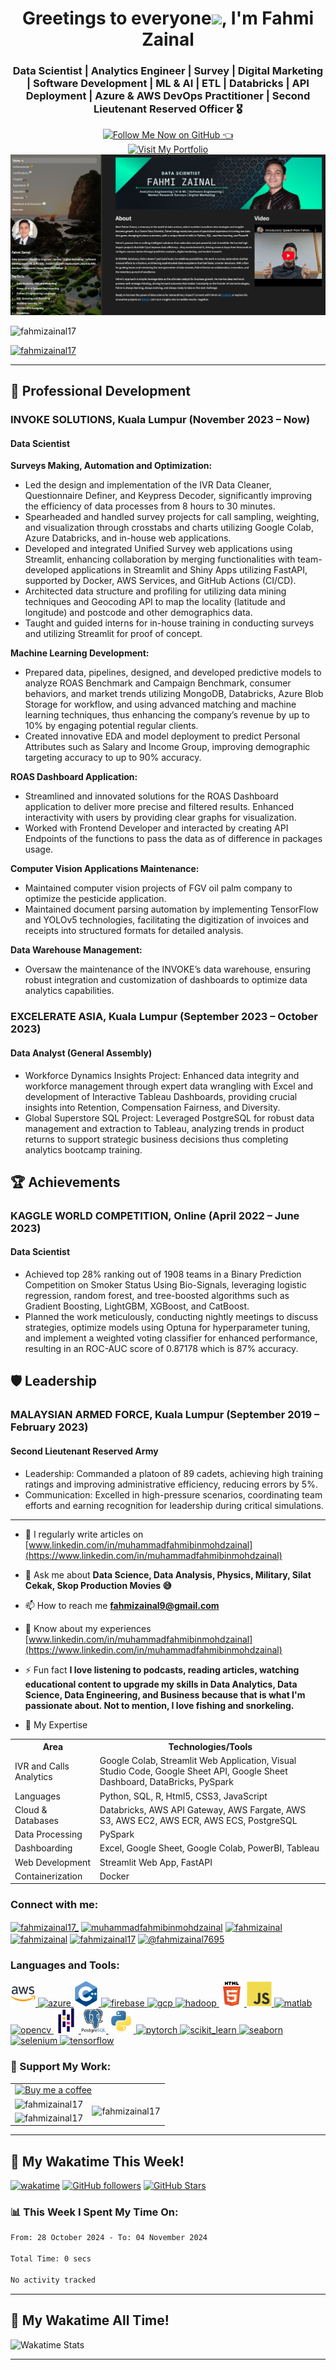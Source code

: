 <!-- Greeting and Introduction -->
<h1 align="center">Greetings to everyone<img src="https://media.giphy.com/media/hvRJCLFzcasrR4ia7z/giphy.gif" width="25px">, I'm Fahmi Zainal</h1>
<h3 align="center">Data Scientist | Analytics Engineer | Survey | Digital Marketing | Software Development | ML & AI | ETL | Databricks | API Deployment | Azure & AWS DevOps Practitioner | Second Lieutenant Reserved Officer 🎖 </h3>


<!-- Badge to Follow on GitHub -->
<div align="center">
    <a href="https://github.com/fahmizainal17">
        <img src="https://img.shields.io/badge/Follow%20Me%20Now%20on%20GitHub-blue?style=for-the-badge" alt="Follow Me Now on GitHub 👈"/>
    </a>
</div>


<!-- Badge to Visit My Portfolio -->
<div align="center"> 
    <a href="https://fahmizainal-portfolio.streamlit.app/">
        <img src="https://img.shields.io/badge/Visit%20My%20Portfolio-Streamlit%20App-brightgreen?style=for-the-badge&logo=streamlit" alt="Visit My Portfolio"/>
    </a>
</div>

<div align="center">
    <!-- Image as a link -->
    <a href="https://img.shields.io/badge/Visit%20My%20Portfolio-Streamlit%20App-brightgreen?style=for-the-badge&logo=streamlit">
        <img src="assets/Home_Page_Portfolio.png" alt="Home Page Portfolio" style="max-width:100%;">
    </a>
</div>

<!-- Profile Views -->
<p align="left"> <img src="https://komarev.com/ghpvc/?username=fahmizainal17&label=Profile%20views&color=0e75b6&style=flat" alt="fahmizainal17" /> </p>

<p align="left"> 
    <a href="https://github.com/ryo-ma/github-profile-trophy">
        <img src="https://github-profile-trophy.vercel.app/?username=fahmizainal17&theme=darkhub" alt="fahmizainal17" />
    </a> 
</p>

---

## 🌱 Professional Development
### INVOKE SOLUTIONS, Kuala Lumpur (November 2023 – Now)
#### Data Scientist
**Surveys Making, Automation and Optimization:**
- Led the design and implementation of the IVR Data Cleaner, Questionnaire Definer, and Keypress Decoder, significantly improving the efficiency of data processes from 8 hours to 30 minutes.
- Spearheaded and handled survey projects for call sampling, weighting, and visualization through crosstabs and charts utilizing Google Colab, Azure Databricks, and in-house web applications.
- Developed and integrated Unified Survey web applications using Streamlit, enhancing collaboration by merging functionalities with team-developed applications in Streamlit and Shiny Apps utilizing FastAPI, supported by Docker, AWS Services, and GitHub Actions (CI/CD).
- Architected data structure and profiling for utilizing data mining techniques and Geocoding API to map the locality (latitude and longitude) and postcode and other demographics data.
- Taught and guided interns for in-house training in conducting surveys and utilizing Streamlit for proof of concept.

**Machine Learning Development:**
- Prepared data, pipelines, designed, and developed predictive models to analyze ROAS Benchmark and Campaign Benchmark, consumer behaviors, and market trends utilizing MongoDB, Databricks, Azure Blob Storage for workflow, and using advanced matching and machine learning techniques, thus enhancing the company’s revenue by up to 10% by engaging potential regular clients.
- Created innovative EDA and model deployment to predict Personal Attributes such as Salary and Income Group, improving demographic targeting accuracy to up to 90% accuracy.

**ROAS Dashboard Application:**
- Streamlined and innovated solutions for the ROAS Dashboard application to deliver more precise and filtered results. Enhanced interactivity with users by providing clear graphs for visualization.
- Worked with Frontend Developer and interacted by creating API Endpoints of the functions to pass the data as of difference in packages usage.

**Computer Vision Applications Maintenance:**
- Maintained computer vision projects of FGV oil palm company to optimize the pesticide application.
- Maintained document parsing automation by implementing TensorFlow and YOLOv5 technologies, facilitating the digitization of invoices and receipts into structured formats for detailed analysis.

**Data Warehouse Management:**
- Oversaw the maintenance of the INVOKE’s data warehouse, ensuring robust integration and customization of dashboards to optimize data analytics capabilities.

### EXCELERATE ASIA, Kuala Lumpur (September 2023 – October 2023)
#### Data Analyst (General Assembly)
- Workforce Dynamics Insights Project: Enhanced data integrity and workforce management through expert data wrangling with Excel and development of Interactive Tableau Dashboards, providing crucial insights into Retention, Compensation Fairness, and Diversity.
- Global Superstore SQL Project: Leveraged PostgreSQL for robust data management and extraction to Tableau, analyzing trends in product returns to support strategic business decisions thus completing analytics bootcamp training.

## 🏆 Achievements
### KAGGLE WORLD COMPETITION, Online (April 2022 – June 2023)
#### Data Scientist
- Achieved top 28% ranking out of 1908 teams in a Binary Prediction Competition on Smoker Status Using Bio-Signals, leveraging logistic regression, random forest, and tree-boosted algorithms such as Gradient Boosting, LightGBM, XGBoost, and CatBoost.
- Planned the work meticulously, conducting nightly meetings to discuss strategies, optimize models using Optuna for hyperparameter tuning, and implement a weighted voting classifier for enhanced performance, resulting in an ROC-AUC score of 0.87178 which is 87% accuracy.

## 🛡 Leadership
### MALAYSIAN ARMED FORCE, Kuala Lumpur (September 2019 – February 2023)
#### Second Lieutenant Reserved Army
- Leadership: Commanded a platoon of 89 cadets, achieving high training ratings and improving administrative efficiency, reducing errors by 5%.
- Communication: Excelled in high-pressure scenarios, coordinating team efforts and earning recognition for leadership during critical simulations.

---

- 📝 I regularly write articles on [www.linkedin.com/in/muhammadfahmibinmohdzainal](https://www.linkedin.com/in/muhammadfahmibinmohdzainal)

- 💬 Ask me about **Data Science, Data Analysis, Physics, Military, Silat Cekak, Skop Production Movies 😅**

- 📫 How to reach me **fahmizainal9@gmail.com**

- 📄 Know about my experiences [www.linkedin.com/in/muhammadfahmibinmohdzainal](https://www.linkedin.com/in/muhammadfahmibinmohdzainal)

- ⚡ Fun fact **I love listening to podcasts, reading articles, watching educational content to upgrade my skills in Data Analytics, Data Science, Data Engineering, and Business because that is what I'm passionate about. Not to mention, I love fishing and snorkeling.**

- 🔐 My Expertise
<table>
  <tr>
    <th>Area</th>
    <th>Technologies/Tools</th>
  </tr>
  <tr>
    <td>IVR and Calls Analytics</td>
    <td>Google Colab, Streamlit Web Application, Visual Studio Code, Google Sheet API, Google Sheet Dashboard, DataBricks, PySpark</td>
  </tr>
  <tr>
    <td>Languages</td>
    <td>Python, SQL, R, Html5, CSS3, JavaScript</td>
  </tr>
  <tr>
    <td>Cloud & Databases</td>
    <td>Databricks, AWS API Gateway, AWS Fargate, AWS S3, AWS EC2, AWS ECR, AWS ECS, PostgreSQL</td>
  </tr>
  <tr>
    <td>Data Processing</td>
    <td>PySpark</td>
  </tr>
  <tr>
    <td>Dashboarding</td>
    <td>Excel, Google Sheet, Google Colab, PowerBI, Tableau</td>
  </tr>
  <tr>
    <td>Web Development</td>
    <td>Streamlit Web App, FastAPI</td>
  </tr>
  <tr>
    <td>Containerization</td>
    <td>Docker</td>
  </tr>
</table>

<h3 align="left">Connect with me:</h3>
<p align="left">
<a href="https://twitter.com/fahmizainal17_" target="blank"><img align="center" src="https://raw.githubusercontent.com/rahuldkjain/github-profile-readme-generator/master/src/images/icons/Social/twitter.svg" alt="fahmizainal17_" height="30" width="40" /></a>
<a href="https://linkedin.com/in/muhammadfahmibinmohdzainal" target="blank"><img align="center" src="https://raw.githubusercontent.com/rahuldkjain/github-profile-readme-generator/master/src/images/icons/Social/linked-in-alt.svg" alt="muhammadfahmibinmohdzainal" height="30" width="40" /></a>
<a 
href="https://kaggle.com/fahmizainal" target="blank"><img align="center" src="https://raw.githubusercontent.com/rahuldkjain/github-profile-readme-generator/master/src/images/icons/Social/kaggle.svg" alt="fahmizainal" height="30" width="40" /></a>
<a href="https://fb.com/fahmizainal" target="blank"><img align="center" src="https://raw.githubusercontent.com/rahuldkjain/github-profile-readme-generator/master/src/images/icons/Social/facebook.svg" alt="fahmizainal" height="30" width="40" /></a>
<a href="https://instagram.com/fahmizainal17" target="blank"><img align="center" src="https://raw.githubusercontent.com/rahuldkjain/github-profile-readme-generator/master/src/images/icons/Social/instagram.svg" alt="fahmizainal17" height="30" width="40" /></a>
<a href="https://www.youtube.com/c/@fahmizainal7695" target="blank"><img align="center" src="https://raw.githubusercontent.com/rahuldkjain/github-profile-readme-generator/master/src/images/icons/Social/youtube.svg" alt="@fahmizainal7695" height="30" width="40" /></a>
</p>

<h3 align="left">Languages and Tools:</h3>
<p align="left">
    <a href="https://aws.amazon.com" target="_blank" rel="noreferrer">
        <img src="https://raw.githubusercontent.com/devicons/devicon/master/icons/amazonwebservices/amazonwebservices-original-wordmark.svg" alt="aws" width="40" height="40"/>
    </a>
    <a href="https://azure.microsoft.com/en-in/" target="_blank" rel="noreferrer">
        <img src="https://www.vectorlogo.zone/logos/microsoft_azure/microsoft_azure-icon.svg" alt="azure" width="40" height="40"/>
    </a>
    <a href="https://www.w3schools.com/cpp/" target="_blank" rel="noreferrer">
        <img src="https://raw.githubusercontent.com/devicons/devicon/master/icons/cplusplus/cplusplus-original.svg" alt="cplusplus" width="40" height="40"/>
    </a>
    <a href="https://firebase.google.com/" target="_blank" rel="noreferrer">
        <img src="https://www.vectorlogo.zone/logos/firebase/firebase-icon.svg" alt="firebase" width="40" height="40"/>
    </a>
    <a href="https://cloud.google.com" target="_blank" rel="noreferrer">
        <img src="https://www.vectorlogo.zone/logos/google_cloud/google_cloud-icon.svg" alt="gcp" width="40" height="40"/>
    </a>
    <a href="https://hadoop.apache.org/" target="_blank" rel="noreferrer">
        <img src="https://www.vectorlogo.zone/logos/apache_hadoop/apache_hadoop-icon.svg" alt="hadoop" width="40" height="40"/>
    </a>
    <a href="https://www.w3.org/html/" target="_blank" rel="noreferrer">
        <img src="https://raw.githubusercontent.com/devicons/devicon/master/icons/html5/html5-original-wordmark.svg" alt="html5" width="40" height="40"/>
    </a>
    <a href="https://developer.mozilla.org/en-US/docs/Web/JavaScript" target="_blank" rel="noreferrer">
        <img src="https://raw.githubusercontent.com/devicons/devicon/master/icons/javascript/javascript-original.svg" alt="javascript" width="40" height="40"/>
    </a>
    <a href="https://www.mathworks.com/" target="_blank" rel="noreferrer">
        <img src="https://upload.wikimedia.org/wikipedia/commons/2/21/Matlab_Logo.png" alt="matlab" width="40" height="40"/>
    </a>
    <a href="https://opencv.org/" target="_blank" rel="noreferrer">
        <img src="https://www.vectorlogo.zone/logos/opencv/opencv-icon.svg" alt="opencv" width="40" height="40"/>
    </a>
    <a href="https://pandas.pydata.org/" target="_blank" rel="noreferrer">
        <img src="https://raw.githubusercontent.com/devicons/devicon/2ae2a900d2f041da66e950e4d48052658d850630/icons/pandas/pandas-original.svg" alt="pandas" width="40" height="40"/>
    </a>
    <a href="https://www.postgresql.org" target="_blank" rel="noreferrer">
        <img src="https://raw.githubusercontent.com/devicons/devicon/master/icons/postgresql/postgresql-original-wordmark.svg" alt="postgresql" width="40" height="40"/>
    </a>
    <a href="https://www.python.org" target="_blank" rel="noreferrer">
        <img src="https://raw.githubusercontent.com/devicons/devicon/master/icons/python/python-original.svg" alt="python" width="40" height="40"/>
    </a>
    <a href="https://pytorch.org/" target="_blank" rel="noreferrer">
        <img src="https://www.vectorlogo.zone/logos/pytorch/pytorch-icon.svg" alt="pytorch" width="40" height="40"/>
    </a>
    <a href="https://scikit-learn.org/" target="_blank" rel="noreferrer">
        <img src="https://upload.wikimedia.org/wikipedia/commons/0/05/Scikit_learn_logo_small.svg" alt="scikit_learn" width="40" height="40"/>
    </a>
    <a href="https://seaborn.pydata.org/" target="_blank" rel="noreferrer">
        <img src="https://seaborn.pydata.org/_images/logo-mark-lightbg.svg" alt="seaborn" width="40" height="40"/>
    </a>
    <a href="https://www.selenium.dev" target="_blank" rel="noreferrer">
        <img src="https://raw.githubusercontent.com/detain/svg-logos/780f25886640cef088af994181646db2f6b1a3f8/svg/selenium-logo.svg" alt="selenium" width="40" height="40"/>
    </a>
    <a href="https://www.tensorflow.org" target="_blank" rel="noreferrer">
        <img src="https://www.vectorlogo.zone/logos/tensorflow/tensorflow-icon.svg" alt="tensorflow" width="40" height="40"/>
    </a>
</p>

<h3 align="left">🌟 Support My Work:</h3>
<table>
    <tr>
        <td colspan="2">
            <a href="https://www.buymeacoffee.com/fahmizaina8">
                <img src="https://cdn.buymeacoffee.com/buttons/v2/default-yellow.png" height="50" width="210" alt="Buy me a coffee" />
            </a>
        </td>
    </tr>
    <tr>
        <td>
            <img src="https://github-readme-stats.vercel.app/api/top-langs?username=fahmizainal17&show_icons=true&locale=en&layout=compact&theme=dark" alt="fahmizainal17" />
        </td>
        <td rowspan="2">
            <img src="https://github-readme-stats.vercel.app/api?username=fahmizainal17&show_icons=true&locale=en&theme=dark" alt="fahmizainal17" />
        </td>
    </tr>
    <tr>
        <td>
            <img src="https://github-readme-streak-stats.herokuapp.com/?user=fahmizainal17&theme=dark" alt="fahmizainal17" />
        </td>
    </tr>
</table>

---

## 🚀 **My Wakatime This Week!**

[![wakatime](https://wakatime.com/badge/user/ae82a943-125e-489a-a656-e35fe84d587b.svg?style=for-the-badge)](https://wakatime.com/@ae82a943-125e-489a-a656-e35fe84d587b)
[![GitHub followers](https://img.shields.io/github/followers/fahmizainal17?label=Follow&style=for-the-badge)](https://github.com/fahmizainal17)
[![GitHub Stars](https://img.shields.io/github/stars/fahmizainal17?affiliations=OWNER&style=for-the-badge)](https://github.com/fahmizainal17?tab=repositories)

### 📊 **This Week I Spent My Time On:**

<!--START_SECTION:waka-->

```txt
From: 28 October 2024 - To: 04 November 2024

Total Time: 0 secs

No activity tracked
```

<!--END_SECTION:waka-->

---

## 🚀 **My Wakatime All Time!**

![Wakatime Stats](https://wakatime.com/share/@fahmizainal17/63bb4ed3-bb7b-4e83-b163-084eeafc6e43.svg)

---
